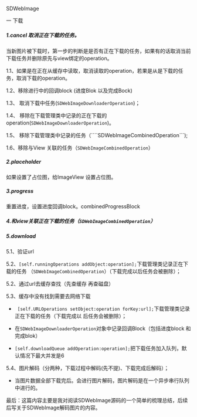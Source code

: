 SDWebImage

一 下载

##### 1.cancel 取消正在下载的任务。

当新图片被下载时，第一步的判断是是否有正在下载的任务，如果有的话取消当前下载任务并删除原先与view绑定的operation。

1.1、如果是在正在从缓存中读取，取消读取的operation，若果是从是下载的任务，取消下载的operation。

1.2、移除进行中的回调block (进度Blok 以及完成Bock)

1.3、 取消下载中任务(```SDWebImageDownloaderOperation```)；

1.4、 移除在下载管理类中记录的正在下载的operation(```SDWebImageDownloaderOperation```)。

1.5、 移除下载管理类中记录的任务（````SDWebImageCombinedOperation```);

1.6、移除与View 关联的任务（```SDWebImageCombinedOperation```）

##### 2.placeholder

如果设置了占位图，给ImageView 设置占位图。

##### 3.progress

重置进度，设置进度回调block。combinedProgressBlock

##### 4.和view关联正在下载的任务（```SDWebImageCombinedOperation```）

##### 5.download

 5.1、验证url

5.2、```[self.runningOperations addObject:operation];```下载管理类记录正在下载的任务 （```SDWebImageCombinedOperation```）（下载完成以后任务会被删除）；

 5.2、通过url去缓存查找（先查缓存 再查磁盘）

 5.3、缓存中没有找到需要去网络下载

- ``` [self.URLOperations setObject:operation forKey:url];```下载管理类记录正在下载的任务（下载完成以       后任务会被删除）；

- 在```SDWebImageDownloaderOperation```对象中记录回调Block（包括进度block 和完成blok）
- ```[self.downloadQueue addOperation:operation];```把下载任务加入队列，默认情况下最大并发是6 

 5.4、图片解码（分两种，下载过程中解码(先不提)、下载完成后解码）；

* 当图片数据全部下载完后。会进行图片解码，图片解码是在一个异步串行队列中进行的。



最后：这篇内容主要是我对阅读SDWebImage源码的一个简单的梳理总结，后续后写关于SDWebImage解码图片的内容。
